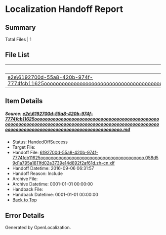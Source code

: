 # <a name='report-top'></a> Localization Handoff Report

## Summary
 Total Files | 1

## File List
 Source File | Status | Details 
 ----------- | ------ | ------- 
 [e2e\6192700d-55a8-420b-974f-7774fcb11625ooooooooooooooooooooooooooooooooooooooooooooooooooooooooooooooooooooooooooooooooooooooooooooooooooooooooooooooooooooooooooooooooooooooooooooooooooooo.md](https://github.com/OpenLocalizationTestOrg/ol-test0/blob/cfccfc5766b763a11b99a3dc6516a972ef71ffb1/e2e/6192700d-55a8-420b-974f-7774fcb11625ooooooooooooooooooooooooooooooooooooooooooooooooooooooooooooooooooooooooooooooooooooooooooooooooooooooooooooooooooooooooooooooooooooooooooooooooooooo.md) | HandedOffSuccess | [Details](#5c342755f40c7ca099f3db9a0a277964873c3cb52)

## Item Details
##### <a name='5c342755f40c7ca099f3db9a0a277964873c3cb52'></a> Source: [e2e\6192700d-55a8-420b-974f-7774fcb11625ooooooooooooooooooooooooooooooooooooooooooooooooooooooooooooooooooooooooooooooooooooooooooooooooooooooooooooooooooooooooooooooooooooooooooooooooooooo.md](https://github.com/OpenLocalizationTestOrg/ol-test0/blob/cfccfc5766b763a11b99a3dc6516a972ef71ffb1/e2e/6192700d-55a8-420b-974f-7774fcb11625ooooooooooooooooooooooooooooooooooooooooooooooooooooooooooooooooooooooooooooooooooooooooooooooooooooooooooooooooooooooooooooooooooooooooooooooooooooo.md)
* Status: HandedOffSuccess
* Target File: 
* Handoff File: [6192700d-55a8-420b-974f-7774fcb11625oooooooooooooooooooooooooooooooooooooooo.058d59d1a795a1811fd02a3739e14d892f2af61d.zh-cn.xlf](https://github.com/OpenLocalizationTestOrg/ol-test0-handoff/blob/83d7d4289959fada87e7f30df2c8e214f68d0317/ol-handoff/OpenLocalizationTestOrg/ol-test0-zhcn/ci/ht/6192700d-55a8-420b-974f-7774fcb11625oooooooooooooooooooooooooooooooooooooooo.058d59d1a795a1811fd02a3739e14d892f2af61d.zh-cn.xlf)
* Handoff Datetime: 2016-09-06 06:31:57
* Handoff Reason: Include
* Archive File: 
* Archive Datetime: 0001-01-01 00:00:00
* Handback File: 
* Handback Datetime: 0001-01-01 00:00:00
* [Back to Top](#report-top)


## Error Details

Generated by OpenLocalization.
